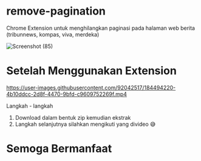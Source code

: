 # remove-pagination
Chrome Extension untuk menghilangkan paginasi pada halaman web berita (tribunnews, kompas, viva, merdeka)


![Screenshot (85)](https://user-images.githubusercontent.com/92042517/184494197-7159a62b-7904-4c8e-9543-eb3834c4325f.png)

# Setelah Menggunakan Extension


https://user-images.githubusercontent.com/92042517/184494220-4b10ddcc-2d8f-4470-9bfd-c9609752269f.mp4

Langkah - langkah
1. Download dalam bentuk zip kemudian ekstrak
2. Langkah selanjutnya silahkan mengikuti yang divideo 😅

# Semoga Bermanfaat
